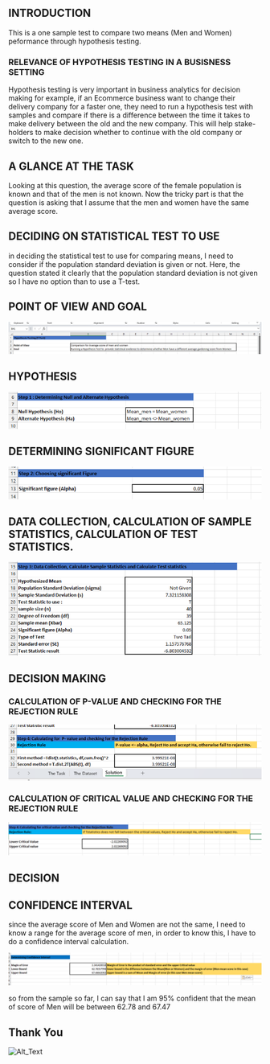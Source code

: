 ## INTRODUCTION

This is a one sample test to compare two means (Men and Women) peformance through hypothesis testing.

### RELEVANCE OF HYPOTHESIS TESTING IN A BUSISNESS SETTING

Hypothesis testing is very important in business analytics for decision making for example, if an Ecommerce business want to change their delivery company for a faster one, they need to run a hypothesis test with samples and compare if there is a difference between the time it takes to make delivery between the old and the new company. This will help stake-holders to make decision whether to continue with the old company or switch to the new one.

## A GLANCE AT THE TASK

Looking at this question, the average score of the female population is known and that of the men is not known. 
Now the tricky part is that the question is asking that I assume that the men and women have the same average score.

## DECIDING ON STATISTICAL TEST TO USE

in deciding the statistical test to use for comparing means, I need to consider if the population standard deviation is 
given or not. Here, the question stated it clearly that the population standard deviation is not given so I have no option 
than to use a T-test.

## POINT OF VIEW AND GOAL

![Alt_Text](https://github.com/Mario-Gozie/One-sample-Ttest-Two-tail-Excel-/blob/master/Images/Point%20of%20View.png)




## HYPOTHESIS

![Alt_Text](https://github.com/Mario-Gozie/One-sample-Ttest-Two-tail-Excel-/blob/master/Images/Hypothesis.png)



## DETERMINING SIGNIFICANT FIGURE

![Alt_Text](https://github.com/Mario-Gozie/One-sample-Ttest-Two-tail-Excel-/blob/master/Images/significant%20figure.png)


## DATA COLLECTION, CALCULATION OF SAMPLE STATISTICS, CALCULATION OF TEST STATISTICS.

![Alt_Text](https://github.com/Mario-Gozie/One-sample-Ttest-Two-tail-Excel-/blob/master/Images/Data%20collection.png)

## DECISION MAKING


### CALCULATION OF P-VALUE AND CHECKING FOR THE REJECTION RULE 

![Alt_Text](https://github.com/Mario-Gozie/One-sample-Ttest-Two-tail-Excel-/blob/master/Images/Pvalue.png)

### CALCULATION OF CRITICAL VALUE AND CHECKING FOR THE REJECTION RULE

![Alt_Text](https://github.com/Mario-Gozie/One-sample-Ttest-Two-tail-Excel-/blob/master/Images/Critical%20values.png)

## DECISION


## CONFIDENCE INTERVAL

since the average score of Men and Women are not the same, I need to know a range for the average score of men, in order to know this, I have to do a confidence interval calculation.

![Alt_Text](https://github.com/Mario-Gozie/One-sample-Ttest-Two-tail-Excel-/blob/master/Images/Confidence%20Interval.png)

so from the sample so far, I can say that I am 95% confident that the mean of score of Men will be between 62.78 and 67.47

## Thank You

![Alt_Text]()
